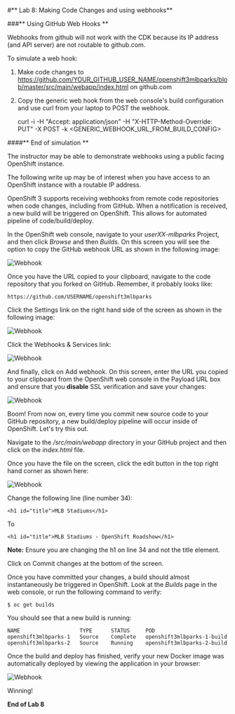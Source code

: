 #** Lab 8: Making Code Changes and using webhooks**

###** Using GitHub Web Hooks **

Webhooks from github will not work with the CDK because its IP address
(and API server) are not routable to github.com. 

To simulate a web hook:

1) Make code changes to https://github.com/YOUR_GITHUB_USER_NAME/openshift3mlbparks/blob/master/src/main/webapp/index.html on github.com

2) Copy the generic web hook from the web console's build configuration and use curl from your laptop to POST the webhook.

      curl -i -H "Accept: application/json" -H "X-HTTP-Method-Override: PUT" -X POST -k <GENERIC_WEBHOOK_URL_FROM_BUILD_CONFIG>

####** End of simulation **

The instructor may be able to demonstrate webhooks using a public facing OpenShift instance.

The following write up may be of interest when you have access to an OpenShift
instance with a routable IP address.

OpenShift 3 supports receiving webhooks from remote code repositories when code
changes, including from GitHub. When a notification is received, a new build
will be triggered on OpenShift. This allows for automated pipeline of
code/build/deploy. 

In the OpenShift web console, navigate to your *userXX-mlbparks* Project, and
then click *Browse* and then *Builds*.  On this screen you will see the option
to copy the GitHub webhook URL as shown in the following image:

![Webhook](http://training.runcloudrun.com/images/roadshow/webhook1.png)

Once you have the URL copied to your clipboard, navigate to the code repository
that you forked on GitHub. Remember, it probably looks like:

    https://github.com/USERNAME/openshift3mlbparks

Click the Settings link on the right hand side of the screen as shown in the
following image:

![Webhook](http://training.runcloudrun.com/images/roadshow/webhook2.png)

Click the Webhooks & Services link:

![Webhook](http://training.runcloudrun.com/images/roadshow/webhook3.png)

And finally, click on Add webhook.  On this screen, enter the URL you copied to
your clipboard from the OpenShift web console in the Payload URL box and ensure
that you **disable** SSL verification and save your changes:

![Webhook](http://training.runcloudrun.com/images/roadshow/webhook4.png)

Boom!  From now on, every time you commit new source code to your GitHub
repository, a new build/deploy pipeline will occur inside of OpenShift.  Let's
try this out.

Navigate to the */src/main/webapp* directory in your GitHub project and then
click on the *index.html* file.

Once you have the file on the screen, click the edit button in the top right
hand corner as shown here:

![Webhook](http://training.runcloudrun.com/images/roadshow/webhook5.png)

Change the following line (line number 34):

	<h1 id="title">MLB Stadiums</h1>

To

	<h1 id="title">MLB Stadiums - OpenShift Roadshow</h1>

**Note:** Ensure you are changing the h1 on line 34 and not the title element.

Click on Commit changes at the bottom of the screen.

Once you have committed your changes, a build should almost instantaneously be
triggered in OpenShift. Look at the *Builds* page in the web console, or run the
following command to verify:

	$ oc get builds

You should see that a new build is running:
	
    NAME                   TYPE      STATUS     POD
    openshift3mlbparks-1   Source    Complete   openshift3mlbparks-1-build
    openshift3mlbparks-2   Source    Running    openshift3mlbparks-2-build


Once the build and deploy has finished, verify your new Docker image was
automatically deployed by viewing the application in your browser:

![Webhook](http://training.runcloudrun.com/images/roadshow/webhook6.png)

Winning!

**End of Lab 8**
